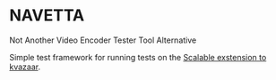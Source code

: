 # NAVETTA
Not Another Video Encoder Tester Tool Alternative

Simple test framework for running tests on the [Scalable exstension to kvazaar](https://github.com/MrAsura/kvazaar/tree/Scalable).
